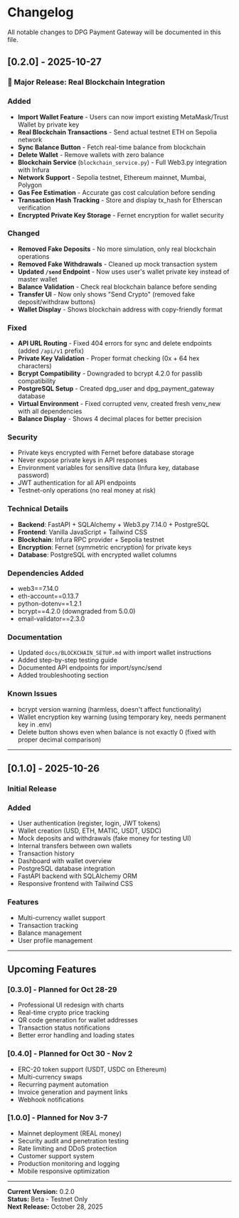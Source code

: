 # Changelog

All notable changes to DPG Payment Gateway will be documented in this file.

## [0.2.0] - 2025-10-27

### 🎉 Major Release: Real Blockchain Integration

### Added
- **Import Wallet Feature** - Users can now import existing MetaMask/Trust Wallet by private key
- **Real Blockchain Transactions** - Send actual testnet ETH on Sepolia network
- **Sync Balance Button** - Fetch real-time balance from blockchain
- **Delete Wallet** - Remove wallets with zero balance
- **Blockchain Service** (`blockchain_service.py`) - Full Web3.py integration with Infura
- **Network Support** - Sepolia testnet, Ethereum mainnet, Mumbai, Polygon
- **Gas Fee Estimation** - Accurate gas cost calculation before sending
- **Transaction Hash Tracking** - Store and display tx_hash for Etherscan verification
- **Encrypted Private Key Storage** - Fernet encryption for wallet security

### Changed
- **Removed Fake Deposits** - No more simulation, only real blockchain operations
- **Removed Fake Withdrawals** - Cleaned up mock transaction system
- **Updated `/send` Endpoint** - Now uses user's wallet private key instead of master wallet
- **Balance Validation** - Check real blockchain balance before sending
- **Transfer UI** - Now only shows "Send Crypto" (removed fake deposit/withdraw buttons)
- **Wallet Display** - Shows blockchain address with copy-friendly format

### Fixed
- **API URL Routing** - Fixed 404 errors for sync and delete endpoints (added `/api/v1` prefix)
- **Private Key Validation** - Proper format checking (0x + 64 hex characters)
- **Bcrypt Compatibility** - Downgraded to bcrypt 4.2.0 for passlib compatibility
- **PostgreSQL Setup** - Created dpg_user and dpg_payment_gateway database
- **Virtual Environment** - Fixed corrupted venv, created fresh venv_new with all dependencies
- **Balance Display** - Shows 4 decimal places for better precision

### Security
- Private keys encrypted with Fernet before database storage
- Never expose private keys in API responses
- Environment variables for sensitive data (Infura key, database password)
- JWT authentication for all API endpoints
- Testnet-only operations (no real money at risk)

### Technical Details
- **Backend**: FastAPI + SQLAlchemy + Web3.py 7.14.0 + PostgreSQL
- **Frontend**: Vanilla JavaScript + Tailwind CSS
- **Blockchain**: Infura RPC provider + Sepolia testnet
- **Encryption**: Fernet (symmetric encryption) for private keys
- **Database**: PostgreSQL with encrypted wallet columns

### Dependencies Added
- web3==7.14.0
- eth-account==0.13.7
- python-dotenv==1.2.1
- bcrypt==4.2.0 (downgraded from 5.0.0)
- email-validator==2.3.0

### Documentation
- Updated `docs/BLOCKCHAIN_SETUP.md` with import wallet instructions
- Added step-by-step testing guide
- Documented API endpoints for import/sync/send
- Added troubleshooting section

### Known Issues
- bcrypt version warning (harmless, doesn't affect functionality)
- Wallet encryption key warning (using temporary key, needs permanent key in .env)
- Delete button shows even when balance is not exactly 0 (fixed with proper decimal comparison)

---

## [0.1.0] - 2025-10-26

### Initial Release

### Added
- User authentication (register, login, JWT tokens)
- Wallet creation (USD, ETH, MATIC, USDT, USDC)
- Mock deposits and withdrawals (fake money for testing UI)
- Internal transfers between own wallets
- Transaction history
- Dashboard with wallet overview
- PostgreSQL database integration
- FastAPI backend with SQLAlchemy ORM
- Responsive frontend with Tailwind CSS

### Features
- Multi-currency wallet support
- Transaction tracking
- Balance management
- User profile management

---

## Upcoming Features

### [0.3.0] - Planned for Oct 28-29
- Professional UI redesign with charts
- Real-time crypto price tracking
- QR code generation for wallet addresses
- Transaction status notifications
- Better error handling and loading states

### [0.4.0] - Planned for Oct 30 - Nov 2
- ERC-20 token support (USDT, USDC on Ethereum)
- Multi-currency swaps
- Recurring payment automation
- Invoice generation and payment links
- Webhook notifications

### [1.0.0] - Planned for Nov 3-7
- Mainnet deployment (REAL money)
- Security audit and penetration testing
- Rate limiting and DDoS protection
- Customer support system
- Production monitoring and logging
- Mobile responsive optimization

---

**Current Version:** 0.2.0  
**Status:** Beta - Testnet Only  
**Next Release:** October 28, 2025
